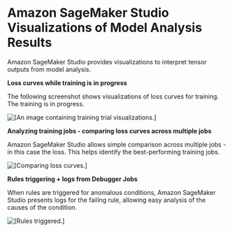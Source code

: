 # Amazon SageMaker Studio Visualizations of Model Analysis Results<a name="debugger-visualization"></a>

Amazon SageMaker Studio provides visualizations to interpret tensor outputs from model analysis\. 

**Loss curves while training is in progress**

The following screenshot shows visualizations of loss curves for training\. The training is in progress\.

![\[An image containing training trial visualizations.\]](http://docs.aws.amazon.com/sagemaker/latest/dg/images/debugger-visualize-loss-curves-rules.png)

**Analyzing training jobs \- comparing loss curves across multiple jobs**

Amazon SageMaker Studio allows simple comparison across multiple jobs \- in this case the loss\. This helps identify the best\-performing training jobs\.

![\[Comparing loss curves.\]](http://docs.aws.amazon.com/sagemaker/latest/dg/images/degubber-analyze-training-loss-curves.png)

**Rules triggering \+ logs from Debugger Jobs**

When rules are triggered for anomalous conditions, Amazon SageMaker Studio presents logs for the failing rule, allowing easy analysis of the causes of the condition\.

![\[Rules triggered.\]](http://docs.aws.amazon.com/sagemaker/latest/dg/images/debugger-rules-triggered.png)